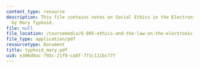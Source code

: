 ```yaml
---
content_type: resource
description: This file contains notes on Social Ethics in the Electronic Community
  by Mary Typhoid.
file: null
file_location: /coursemedia/6-805-ethics-and-the-law-on-the-electronic-frontier-fall-2005/e306d9ac793c21f0ca8f771c111bc777_typhoid_mary.pdf
file_type: application/pdf
resourcetype: Document
title: typhoid_mary.pdf
uid: e306d9ac-793c-21f0-ca8f-771c111bc777
---
```

